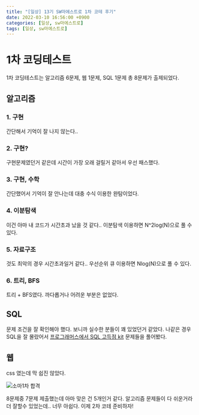 ```yaml
---
title: "[일상] 13기 SW마에스트로 1차 코테 후기"
date: 2022-03-10 16:56:00 +0900
categories: [일상, sw마에스트로]
tags: [일상, sw마에스트로]
---
```


# 1차 코딩테스트

1차 코딩테스트는 알고리즘 6문제, 웹 1문제, SQL 1문제 총 8문제가 출제되었다.

## 알고리즘

### 1. 구현

간단해서 기억이 잘 나지 않는다..

### 2. 구현?

구현문제였던거 같은데 시간이 가장 오래 걸릴거 같아서 우선 패스했다.

### 3. 구현, 수학

간단했어서 기억이 잘 안나는데 대충 수식 이용한 완탐이었다.

### 4. 이분탐색

이건 아마 내 코드가 시간초과 났을 것 같다.. 이분탐색 이용하면 N^2log(N)으로 풀 수 있다.

### 5. 자료구조

것도 최악의 경우 시간초과일거 같다.. 우선순위 큐 이용하면 Nlog(N)으로 풀 수 있다.

### 6. 트리, BFS

트리 + BFS였다. 까다롭거나 어려운 부분은 없었다.

## SQL

문제 조건을 잘 확인해야 했다. 보니까 실수한 분들이 꽤 있었던거 같았다. 나같은 경우 SQL을 잘 몰랐어서 [프로그래머스에서 SQL 고득점 kit](https://programmers.co.kr/learn/challenges) 문제들을 풀어봤다.

## 웹

css 였는데 막 쉽진 않았다.

![소마1차 합격](https://user-images.githubusercontent.com/64428916/157595901-b664c34d-6d92-4ee6-8d40-6e4ba2acf87b.png)

8문제중 7문제 제출했는데 아마 맞은 건 5개인거 같다. 알고리즘 문제들이 다 쉬운거라 더 잘할수 있었는데.. 너무 아쉽다. 이제 2차 코테 준비하자!
